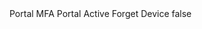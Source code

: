 <?xml version="1.0" encoding="UTF-8"?>
<CustomMetadata xmlns="http://soap.sforce.com/2006/04/metadata">
    <label>Portal MFA Portal Active Forget Device</label>
    <protected>false</protected>
</CustomMetadata>
